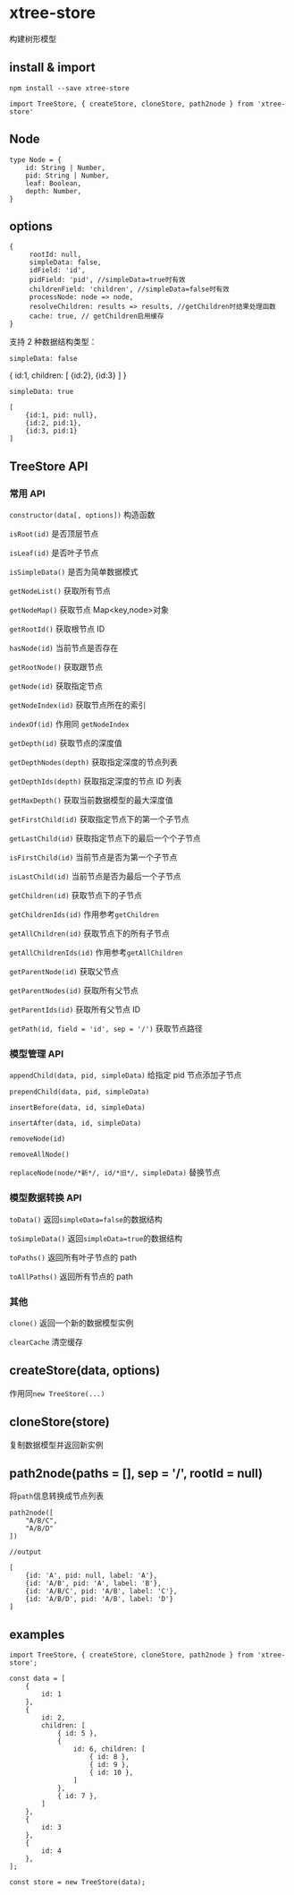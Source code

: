 # xtree-store

构建树形模型

## install & import

`npm install --save xtree-store`

`import TreeStore, { createStore, cloneStore, path2node } from 'xtree-store'`

## Node

```
type Node = {
    id: String | Number,
    pid: String | Number,
    leaf: Boolean,
    depth: Number,
}
```

## options

```
{
     rootId: null,
     simpleData: false,
     idField: 'id',
     pidField: 'pid', //simpleData=true时有效
     childrenField: 'children', //simpleData=false时有效
     processNode: node => node,
     resolveChildren: results => results, //getChildren时结果处理函数
     cache: true, // getChildren启用缓存
}
```

支持 2 种数据结构类型：

`simpleData: false`

{
id:1,
children: [
{id:2},
{id:3}
]
}

`simpleData: true`

    [
        {id:1, pid: null},
        {id:2, pid:1},
        {id:3, pid:1}
    ]

## TreeStore API

### 常用 API

`constructor(data[, options])` 构造函数

`isRoot(id)` 是否顶层节点

`isLeaf(id)` 是否叶子节点

`isSimpleData()` 是否为简单数据模式

`getNodeList()` 获取所有节点

`getNodeMap()` 获取节点 Map<key,node>对象

`getRootId()` 获取根节点 ID

`hasNode(id)` 当前节点是否存在

`getRootNode()` 获取跟节点

`getNode(id)` 获取指定节点

`getNodeIndex(id)` 获取节点所在的索引

`indexOf(id)` 作用同 `getNodeIndex`

`getDepth(id)` 获取节点的深度值

`getDepthNodes(depth)` 获取指定深度的节点列表

`getDepthIds(depth)` 获取指定深度的节点 ID 列表

`getMaxDepth()` 获取当前数据模型的最大深度值

`getFirstChild(id)` 获取指定节点下的第一个子节点

`getLastChild(id)` 获取指定节点下的最后一个个子节点

`isFirstChild(id)` 当前节点是否为第一个子节点

`isLastChild(id)` 当前节点是否为最后一个子节点

`getChildren(id)` 获取节点下的子节点

`getChildrenIds(id)` 作用参考`getChildren`

`getAllChildren(id)` 获取节点下的所有子节点

`getAllChildrenIds(id)` 作用参考`getAllChildren`

`getParentNode(id)` 获取父节点

`getParentNodes(id)` 获取所有父节点

`getParentIds(id)` 获取所有父节点 ID

`getPath(id, field = 'id', sep = '/')` 获取节点路径

### 模型管理 API

`appendChild(data, pid, simpleData)` 给指定 pid 节点添加子节点

`prependChild(data, pid, simpleData)`

`insertBefore(data, id, simpleData)`

`insertAfter(data, id, simpleData)`

`removeNode(id)`

`removeAllNode()`

`replaceNode(node/*新*/, id/*旧*/, simpleData)` 替换节点

### 模型数据转换 API

`toData()` 返回`simpleData=false`的数据结构

`toSimpleData()` 返回`simpleData=true`的数据结构

`toPaths()` 返回所有叶子节点的 path

`toAllPaths()` 返回所有节点的 path

### 其他

`clone()` 返回一个新的数据模型实例

`clearCache` 清空缓存

## createStore(data, options)

作用同`new TreeStore(...)`

## cloneStore(store)

复制数据模型并返回新实例

## path2node(paths = [], sep = '/', rootId = null)

将`path`信息转换成节点列表

```
path2node([
    "A/B/C",
    "A/B/D"
])

//output

[
    {id: 'A', pid: null, label: 'A'},
    {id: 'A/B', pid: 'A', label: 'B'},
    {id: 'A/B/C', pid: 'A/B', label: 'C'},
    {id: 'A/B/D', pid: 'A/B', label: 'D'}
]
```

## examples

```
import TreeStore, { createStore, cloneStore, path2node } from 'xtree-store';

const data = [
    {
        id: 1
    },
    {
        id: 2,
        children: [
            { id: 5 },
            {
                id: 6, children: [
                    { id: 8 },
                    { id: 9 },
                    { id: 10 },
                ]
            },
            { id: 7 },
        ]
    },
    {
        id: 3
    },
    {
        id: 4
    },
];

const store = new TreeStore(data);

```
